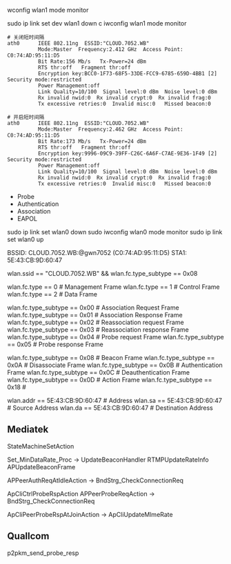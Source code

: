 wconfig wlan1 mode monitor


sudo ip link set dev wlan1 down
c
iwconfig wlan1 mode monitor



```shell
# 关闭短时间隔
ath0      IEEE 802.11ng  ESSID:"CLOUD.7052.WB"
          Mode:Master  Frequency:2.412 GHz  Access Point: C0:74:AD:95:11:D5
          Bit Rate:156 Mb/s   Tx-Power=24 dBm
          RTS thr:off   Fragment thr:off
          Encryption key:BCC0-1F73-68F5-33DE-FCC9-6785-659D-4BB1 [2]   Security mode:restricted
          Power Management:off
          Link Quality=10/100  Signal level:0 dBm  Noise level:0 dBm
          Rx invalid nwid:0  Rx invalid crypt:0  Rx invalid frag:0
          Tx excessive retries:0  Invalid misc:0   Missed beacon:0

# 开启短时间隔
ath0      IEEE 802.11ng  ESSID:"CLOUD.7052.WB"
          Mode:Master  Frequency:2.462 GHz  Access Point: C0:74:AD:95:11:D5
          Bit Rate:173 Mb/s   Tx-Power=24 dBm
          RTS thr:off   Fragment thr:off
          Encryption key:9996-09C9-39FF-C26C-6A6F-C7AE-9E36-1F49 [2]   Security mode:restricted
          Power Management:off
          Link Quality=10/100  Signal level:0 dBm  Noise level:0 dBm
          Rx invalid nwid:0  Rx invalid crypt:0  Rx invalid frag:0
          Tx excessive retries:0  Invalid misc:0   Missed beacon:0
```


* Probe
* Authentication
* Association
* EAPOL





sudo ip link set wlan0 down
sudo iwconfig wlan0 mode monitor
sudo ip link set wlan0 up





BSSID: CLOUD.7052.WB:@gwn7052 (C0:74:AD:95:11:D5)
STA1: 5E:43:CB:9D:60:47

wlan.ssid == "CLOUD.7052.WB" && wlan.fc.type_subtype == 0x08


wlan.fc.type == 0   # Management Frame
wlan.fc.type == 1   # Control Frame
wlan.fc.type == 2   # Data Frame

wlan.fc.type_subtype == 0x00    # Association Request Frame
wlan.fc.type_subtype == 0x01    # Association Response Frame
wlan.fc.type_subtype == 0x02    # Reassociation request Frame
wlan.fc.type_subtype == 0x03    # Reassociation response Frame
wlan.fc.type_subtype == 0x04    # Probe request Frame
wlan.fc.type_subtype == 0x05    # Probe response Frame

wlan.fc.type_subtype == 0x08    # Beacon Frame
wlan.fc.type_subtype == 0x0A    # Disassociate Frame
wlan.fc.type_subtype == 0x0B    # Authentication Frame
wlan.fc.type_subtype == 0x0C    # Deauthentication Frame
wlan.fc.type_subtype == 0x0D    # Action Frame
wlan.fc.type_subtype == 0x18    #

wlan.addr == 5E:43:CB:9D:60:47  # Address
wlan.sa == 5E:43:CB:9D:60:47    # Source Address
wlan.da == 5E:43:CB:9D:60:47    # Destination Address





Mediatek
--------
StateMachineSetAction

Set_MinDataRate_Proc -> UpdateBeaconHandler
RTMPUpdateRateInfo
APUpdateBeaconFrame

APPeerAuthReqAtIdleAction -> BndStrg_CheckConnectionReq

ApCliCtrlProbeRspAction
APPeerProbeReqAction -> BndStrg_CheckConnectionReq


ApCliPeerProbeRspAtJoinAction -> ApCliUpdateMlmeRate




Quallcom
--------

p2pkm_send_probe_resp